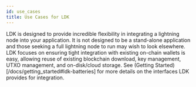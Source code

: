 ```yaml
---
id: use_cases
title: Use Cases for LDK
---
```


LDK is designed to provide incredible flexibility in integrating a lightning node into your application. It is not designed to be a stand-alone application and those seeking a full lightning node to run may wish to look elsewhere. LDK focuses on ensuring tight integration with existing on-chain wallets is easy, allowing reuse of existing blockchain download, key management, UTXO management, and on-disk/cloud storage. See (Getting Started)[/docs/getting_started#ldk-batteries] for more details on the interfaces LDK provides for integration.
